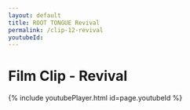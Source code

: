 ```yaml
---
layout: default
title: ROOT TONGUE Revival
permalink: /clip-12-revival
youtubeId:
---
```

# Film Clip - Revival

{% include youtubePlayer.html id=page.youtubeId %}
